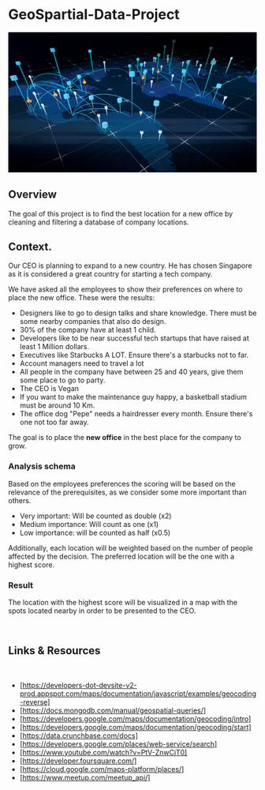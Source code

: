 # GeoSpartial-Data-Project

![alt imagen](Input/Geospatial.jpg)
## Overview

The goal of this project is to find the best location for a new office by cleaning and filtering a database of company locations.


## Context. 


Our CEO is planning to expand to a new country. He has chosen Singapore as it is considered a great country for starting a tech company.

We have asked all the employees to show their preferences on where to place the new office. These were the results:

- Designers like to go to design talks and share knowledge. There must be some nearby companies that also do design.
- 30% of the company have at least 1 child.
- Developers like to be near successful tech startups that have raised at least 1 Million dollars.
- Executives like Starbucks A LOT. Ensure there's a starbucks not to far.
- Account managers need to travel a lot
- All people in the company have between 25 and 40 years, give them some place to go to party.
- The CEO is Vegan
- If you want to make the maintenance guy happy, a basketball stadium must be around 10 Km.
- The office dog "Pepe" needs a hairdresser every month. Ensure there's one not too far away.

The goal is to place the **new office** in the best place for the company to grow. 

### Analysis schema

Based on the employees preferences the scoring will be based on the relevance of the prerequisites, as we consider some more important than others.

- Very important: Will be counted as double (x2)
- Medium importance: Will count as one (x1)
- Low importance: will be counted as half (x0.5)

Additionally, each location will be weighted based on the number of people affected by the decision. The preferred location will be the one with a highest score.

### Result

The location with the highest score will be visualized in a map with the spots located nearby in order to be presented to the CEO.

​
## Links & Resources
​
- [https://developers-dot-devsite-v2-prod.appspot.com/maps/documentation/javascript/examples/geocoding-reverse]
- [https://docs.mongodb.com/manual/geospatial-queries/]
- [https://developers.google.com/maps/documentation/geocoding/intro]
- [https://developers.google.com/maps/documentation/geocoding/start]
- [https://data.crunchbase.com/docs]
- [https://developers.google.com/places/web-service/search]
- [https://www.youtube.com/watch?v=PtV-ZnwCjT0]
- [https://developer.foursquare.com/]
- [https://cloud.google.com/maps-platform/places/]
- [https://www.meetup.com/meetup_api/]
